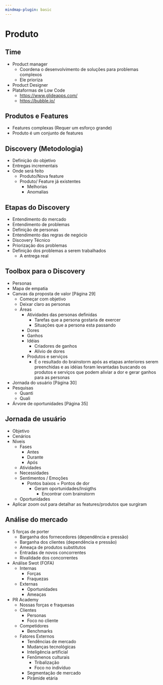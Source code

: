 ```yaml
---
mindmap-plugin: basic
---
```

# Produto

## Time
* Product manager 
	* Coordena o desenvolvimento de soluções para problemas complexos
	* Ele prioriza
* Product Designer
* Plataformas de Low Code
	* https://www.glideapps.com/
	* https://bubble.io/
## Produtos e Features
* Features complexas (Requer um esforço grande)
* Produto é um conjunto de features

## Discovery (Metodologia)
* Definição do objetivo
* Entregas incrementais
* Onde será feito
	* Produto/Nova feature
	* Produto/ Feature já existentes
		* Melhorias
		* Anomalias
## Etapas do Discovery
* Entendimento do mercado
* Entendimento de problemas
* Definição de personas
* Entendimento das regras de negócio
* Discovery Técnico
* Priorização dos problemas
* Definição dos problemas a serem trabalhados
	*  A entrega real
## Toolbox para o Discovery
* Personas
* Mapa de empatia
* Canvas da proposta de valor [Página 29]
	* Começar com objetivo
	* Deixar claro as personas
	* Áreas
		* Atividades das personas definidas
			* Tarefas que a persona gostaria de exercer
			* Situações que a persona esta passando
		* Dores
		* Ganhos
		* Idéias
			* Criadores de ganhos
			* Alívio de dores
		* Produtos e serviços
			* É o resultado do brainstorm após as etapas anteriores serem preenchidas e as idéias foram levantadas buscando os produtos e serviços que podem aliviar a dor e gerar ganhos para as personas
* Jornada do usuário [Página 30]
* Pesquisas
	* Quanti
	* Quali
* Árvore de oportunidades [Página 35]
## Jornada de usuário
* Objetivo
* Cenários
* Níveis
	* Fases
		* Antes
		* Durante
		* Após
	* Atividades
	* Necessidades
	* Sentimentos / Emoções
		* Pontos baixos = Pontos de dor
			* Geram oportunidades/Insigths
				* Encontrar com brainstorm
	* Oportunidades
* Aplicar zoom out para detalhar as features/produtos que surgiram

## Análise do mercado
* 5 forças de porter
	* Barganha dos fornecedores (dependência e pressão)
	* Barganha dos clientes (dependência e pressão)
	* Ameaça de produtos substitutos
	* Entradas de novos concorrentes
	* Rivalidade dos concorrentes
* Análise Swot (FOFA)
	* Internas
		* Forças
		* Fraquezas
	* Externas
		* Oportunidades
		* Ameaças
* PR Academy
	* Nossas forças e fraquesas
	* Clientes
		* Personas
		* Foco no cliente
	* Competidores
		* Benchmarks
	* Fatores Externos
		* Tendências de mercado
		* Mudanças tecnológicas
		* Inteligência artificial
		* Fenômenos culturais
			* Tribalização
			* Foco no indivíduo
		* Segmentação de mercado
		* Pirâmide etária